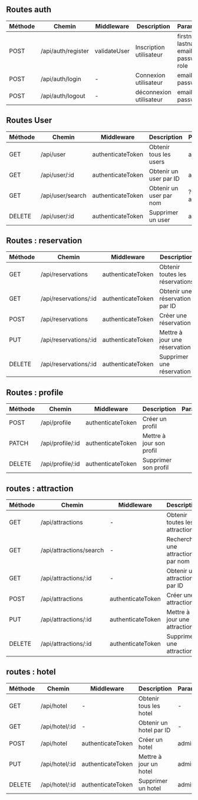 ## Routes auth

| Méthode | Chemin             | Middleware   | Description             | Paramètres                                |
| ------- | ------------------ | ------------ | ----------------------- | ----------------------------------------- |
| POST    | /api/auth/register | validateUser | Inscription utilisateur | firstname, lastname email, password, role |
| POST    | /api/auth/login    | -            | Connexion utilisateur   | email, password                           |
| POST    | /api/auth/logout   | -            | déconnexion utilisateur | email, password                           |

## Routes User

| Méthode | Chemin           | Middleware        | Description             | Paramètres      |
| ------- | ---------------- | ----------------- | ----------------------- | --------------- |
| GET     | /api/user        | authenticateToken | Obtenir tous les users  | admin           |
| GET     | /api/user/:id    | authenticateToken | Obtenir un user par ID  | admin           |
| GET     | /api/user/search | authenticateToken | Obtenir un user par nom | ?name=... admin |
| DELETE  | /api/user/:id    | authenticateToken | Supprimer un user       | admin           |

## Routes : reservation

| Méthode | Chemin                | Middleware        | Description                     | Paramètres |
| ------- | --------------------- | ----------------- | ------------------------------- | ---------- |
| GET     | /api/reservations     | authenticateToken | Obtenir toutes les réservations |            |
| GET     | /api/reservations/:id | authenticateToken | Obtenir une réservation par ID  |            |
| POST    | /api/reservations     | authenticateToken | Créer une réservation           |            |
| PUT     | /api/reservations/:id | authenticateToken | Mettre à jour une réservation   |            |
| DELETE  | /api/reservations/:id | authenticateToken | Supprimer une réservation       |            |

## Routes : profile

| Méthode | Chemin           | Middleware        | Description              | Paramètres |
| ------- | ---------------- | ----------------- | ------------------------ | ---------- |
| POST    | /api/profile     | authenticateToken | Créer un profil          |            |
| PATCH   | /api/profile/:id | authenticateToken | Mettre à jour son profil |            |
| DELETE  | /api/profile/:id | authenticateToken | Supprimer son profil     |            |

## routes : attraction

| Méthode | Chemin                  | Middleware        | Description                       | Paramètres |
| ------- | ----------------------- | ----------------- | --------------------------------- | ---------- |
| GET     | /api/attractions        | -                 | Obtenir toutes les attractions    | -          |
| GET     | /api/attractions/search | -                 | Rechercher une attraction par nom | ?name=...  |
| GET     | /api/attractions/:id    | -                 | Obtenir une attraction par ID     | -          |
| POST    | /api/attractions        | authenticateToken | Créer une attraction              | admin      |
| PUT     | /api/attractions/:id    | authenticateToken | Mettre à jour une attraction      | admin      |
| DELETE  | /api/attractions/:id    | authenticateToken | Supprimer une attraction          | admin      |

## routes : hotel

| Méthode | Chemin         | Middleware        | Description             | Paramètres |
| ------- | -------------- | ----------------- | ----------------------- | ---------- |
| GET     | /api/hotel     | -                 | Obtenir tous les hotel  | -          |
| GET     | /api/hotel/:id | -                 | Obtenir un hotel par ID | -          |
| POST    | /api/hotel     | authenticateToken | Créer un hotel          | admin      |
| PUT     | /api/hotel/:id | authenticateToken | Mettre à jour un hotel  | admin      |
| DELETE  | /api/hotel/:id | authenticateToken | Supprimer un hotel      | admin      |
